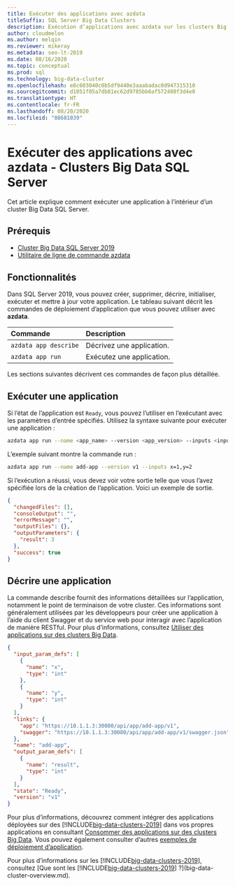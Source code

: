 ```yaml
---
title: Exécuter des applications avec azdata
titleSuffix: SQL Server Big Data Clusters
description: Exécution d’applications avec azdata sur les clusters Big Data SQL Server 2019.
author: cloudmelon
ms.author: melqin
ms.reviewer: mikeray
ms.metadata: seo-lt-2019
ms.date: 08/16/2020
ms.topic: conceptual
ms.prod: sql
ms.technology: big-data-cluster
ms.openlocfilehash: e8c603040c0b5df9440e3aaabadac0d947315310
ms.sourcegitcommit: d1051f05a7db81ec62d9785bb6af572408f3d4e0
ms.translationtype: HT
ms.contentlocale: fr-FR
ms.lasthandoff: 08/20/2020
ms.locfileid: "88681039"
---
```

# <a name="run-apps-with-azdata---sql-server-big-data-clusters"></a>Exécuter des applications avec azdata - Clusters Big Data SQL Server

Cet article explique comment exécuter une application à l’intérieur d’un cluster Big Data SQL Server.

## <a name="prerequisites"></a>Prérequis

- [Cluster Big Data SQL Server 2019](deployment-guidance.md)
- [Utilitaire de ligne de commande azdata](deploy-install-azdata.md)

## <a name="capabilities"></a>Fonctionnalités

Dans SQL Server 2019, vous pouvez créer, supprimer, décrire, initialiser, exécuter et mettre à jour votre application. Le tableau suivant décrit les commandes de déploiement d’application que vous pouvez utiliser avec **azdata**.

|Commande |Description |
|:---|:---|
|`azdata app describe` | Décrivez une application. |
|`azdata app run` | Exécutez une application. |


Les sections suivantes décrivent ces commandes de façon plus détaillée.


## <a name="run-an-app"></a>Exécuter une application

Si l’état de l’application est `Ready`, vous pouvez l’utiliser en l’exécutant avec les paramètres d’entrée spécifiés. Utilisez la syntaxe suivante pour exécuter une application :

```bash
azdata app run --name <app_name> --version <app_version> --inputs <inputs_params>
```

L’exemple suivant montre la commande run :

```bash
azdata app run --name add-app --version v1 --inputs x=1,y=2
```

Si l’exécution a réussi, vous devez voir votre sortie telle que vous l’avez spécifiée lors de la création de l’application. Voici un exemple de sortie.

```json
{
  "changedFiles": [],
  "consoleOutput": "",
  "errorMessage": "",
  "outputFiles": {},
  "outputParameters": {
    "result": 3
  },
  "success": true
}
```


## <a name="describe-an-app"></a>Décrire une application

La commande describe fournit des informations détaillées sur l’application, notamment le point de terminaison de votre cluster. Ces informations sont généralement utilisées par les développeurs pour créer une application à l’aide du client Swagger et du service web pour interagir avec l’application de manière RESTful. Pour plus d’informations, consultez [Utiliser des applications sur des clusters Big Data](app-consume.md).

```json
{
  "input_param_defs": [
    {
      "name": "x",
      "type": "int"
    },
    {
      "name": "y",
      "type": "int"
    }
  ],
  "links": {
    "app": "https://10.1.1.3:30080/api/app/add-app/v1",
    "swagger": "https://10.1.1.3:30080/api/app/add-app/v1/swagger.json"
  },
  "name": "add-app",
  "output_param_defs": [
    {
      "name": "result",
      "type": "int"
    }
  ],
  "state": "Ready",
  "version": "v1"
}
```

Pour plus d’informations, découvrez comment intégrer des applications déployées sur des [!INCLUDE[big-data-clusters-2019](../includes/ssbigdataclusters-ss-nover.md)] dans vos propres applications en consultant [Consommer des applications sur des clusters Big Data](app-consume.md). Vous pouvez également consulter d’autres [exemples de déploiement d’application](https://aka.ms/sql-app-deploy).

Pour plus d’informations sur les [!INCLUDE[big-data-clusters-2019](../includes/ssbigdataclusters-ss-nover.md)], consultez [Que sont les [!INCLUDE[big-data-clusters-2019](../includes/ssbigdataclusters-ver15.md)] ?](big-data-cluster-overview.md).
